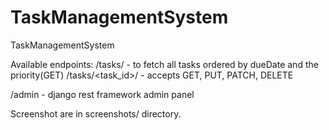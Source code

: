 # TaskManagementSystem
TaskManagementSystem

Available endpoints:
/tasks/ - to fetch all tasks ordered by dueDate and the priority(GET)
/tasks/<task_id>/ - accepts GET, PUT, PATCH, DELETE

/admin - django rest framework admin panel

Screenshot are in screenshots/ directory.
